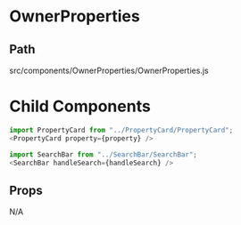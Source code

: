 # OwnerProperties

## Path
src/components/OwnerProperties/OwnerProperties.js

# Child Components

```js
import PropertyCard from "../PropertyCard/PropertyCard";
<PropertyCard property={property} />
```

```js
import SearchBar from "../SearchBar/SearchBar";
<SearchBar handleSearch={handleSearch} />
```

## Props
N/A